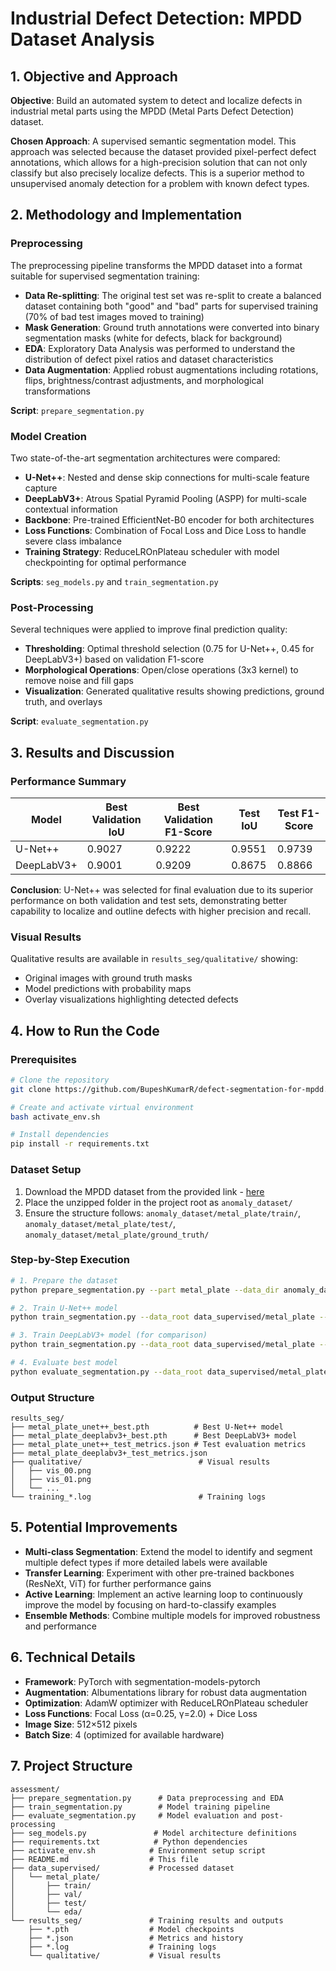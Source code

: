 # Industrial Defect Detection: MPDD Dataset Analysis

## 1. Objective and Approach

**Objective**: Build an automated system to detect and localize defects in industrial metal parts using the MPDD (Metal Parts Defect Detection) dataset.

**Chosen Approach**: A supervised semantic segmentation model. This approach was selected because the dataset provided pixel-perfect defect annotations, which allows for a high-precision solution that can not only classify but also precisely localize defects. This is a superior method to unsupervised anomaly detection for a problem with known defect types.

## 2. Methodology and Implementation

### Preprocessing

The preprocessing pipeline transforms the MPDD dataset into a format suitable for supervised segmentation training:

- **Data Re-splitting**: The original test set was re-split to create a balanced dataset containing both "good" and "bad" parts for supervised training (70% of bad test images moved to training)
- **Mask Generation**: Ground truth annotations were converted into binary segmentation masks (white for defects, black for background)
- **EDA**: Exploratory Data Analysis was performed to understand the distribution of defect pixel ratios and dataset characteristics
- **Data Augmentation**: Applied robust augmentations including rotations, flips, brightness/contrast adjustments, and morphological transformations

**Script**: `prepare_segmentation.py`

### Model Creation

Two state-of-the-art segmentation architectures were compared:

- **U-Net++**: Nested and dense skip connections for multi-scale feature capture
- **DeepLabV3+**: Atrous Spatial Pyramid Pooling (ASPP) for multi-scale contextual information
- **Backbone**: Pre-trained EfficientNet-B0 encoder for both architectures
- **Loss Functions**: Combination of Focal Loss and Dice Loss to handle severe class imbalance
- **Training Strategy**: ReduceLROnPlateau scheduler with model checkpointing for optimal performance

**Scripts**: `seg_models.py` and `train_segmentation.py`

### Post-Processing

Several techniques were applied to improve final prediction quality:

- **Thresholding**: Optimal threshold selection (0.75 for U-Net++, 0.45 for DeepLabV3+) based on validation F1-score
- **Morphological Operations**: Open/close operations (3x3 kernel) to remove noise and fill gaps
- **Visualization**: Generated qualitative results showing predictions, ground truth, and overlays

**Script**: `evaluate_segmentation.py`

## 3. Results and Discussion

### Performance Summary

| Model | Best Validation IoU | Best Validation F1-Score | Test IoU | Test F1-Score |
|-------|-------------------|-------------------------|----------|---------------|
| U-Net++ | 0.9027 | 0.9222 | 0.9551 | 0.9739 |
| DeepLabV3+ | 0.9001 | 0.9209 | 0.8675 | 0.8866 |

**Conclusion**: U-Net++ was selected for final evaluation due to its superior performance on both validation and test sets, demonstrating better capability to localize and outline defects with higher precision and recall.

### Visual Results

Qualitative results are available in `results_seg/qualitative/` showing:
- Original images with ground truth masks
- Model predictions with probability maps
- Overlay visualizations highlighting detected defects

## 4. How to Run the Code

### Prerequisites

```bash
# Clone the repository
git clone https://github.com/BupeshKumarR/defect-segmentation-for-mpdd.git

# Create and activate virtual environment
bash activate_env.sh

# Install dependencies
pip install -r requirements.txt
```

### Dataset Setup

1. Download the MPDD dataset from the provided link - [here](https://drive.google.com/file/d/1b3dcRqTXR7LZkOEkVQ9qO_EcKzzC2EEI/view?pli=1)
2. Place the unzipped folder in the project root as `anomaly_dataset/`
3. Ensure the structure follows: `anomaly_dataset/metal_plate/train/`, `anomaly_dataset/metal_plate/test/`, `anomaly_dataset/metal_plate/ground_truth/`

### Step-by-Step Execution

```bash
# 1. Prepare the dataset
python prepare_segmentation.py --part metal_plate --data_dir anomaly_dataset --out_dir data_supervised

# 2. Train U-Net++ model
python train_segmentation.py --data_root data_supervised/metal_plate --arch unet++ --epochs 40

# 3. Train DeepLabV3+ model (for comparison)
python train_segmentation.py --data_root data_supervised/metal_plate --arch deeplabv3+ --epochs 40

# 4. Evaluate best model
python evaluate_segmentation.py --data_root data_supervised/metal_plate --arch unet++ --ckpt results_seg/metal_plate_unet++_best.pth
```

### Output Structure

```
results_seg/
├── metal_plate_unet++_best.pth          # Best U-Net++ model
├── metal_plate_deeplabv3+_best.pth      # Best DeepLabV3+ model
├── metal_plate_unet++_test_metrics.json # Test evaluation metrics
├── metal_plate_deeplabv3+_test_metrics.json
├── qualitative/                          # Visual results
│   ├── vis_00.png
│   ├── vis_01.png
│   └── ...
└── training_*.log                        # Training logs
```

## 5. Potential Improvements

- **Multi-class Segmentation**: Extend the model to identify and segment multiple defect types if more detailed labels were available
- **Transfer Learning**: Experiment with other pre-trained backbones (ResNeXt, ViT) for further performance gains
- **Active Learning**: Implement an active learning loop to continuously improve the model by focusing on hard-to-classify examples
- **Ensemble Methods**: Combine multiple models for improved robustness and performance

## 6. Technical Details

- **Framework**: PyTorch with segmentation-models-pytorch
- **Augmentation**: Albumentations library for robust data augmentation
- **Optimization**: AdamW optimizer with ReduceLROnPlateau scheduler
- **Loss Functions**: Focal Loss (α=0.25, γ=2.0) + Dice Loss
- **Image Size**: 512×512 pixels
- **Batch Size**: 4 (optimized for available hardware)

## 7. Project Structure

```
assessment/
├── prepare_segmentation.py      # Data preprocessing and EDA
├── train_segmentation.py        # Model training pipeline
├── evaluate_segmentation.py     # Model evaluation and post-processing
├── seg_models.py               # Model architecture definitions
├── requirements.txt            # Python dependencies
├── activate_env.sh            # Environment setup script
├── README.md                  # This file
├── data_supervised/           # Processed dataset
│   └── metal_plate/
│       ├── train/
│       ├── val/
│       ├── test/
│       └── eda/
└── results_seg/               # Training results and outputs
    ├── *.pth                  # Model checkpoints
    ├── *.json                 # Metrics and history
    ├── *.log                  # Training logs
    └── qualitative/           # Visual results
```

